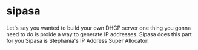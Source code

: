 sipasa
======

Let's say you wanted to build your own DHCP server one thing you gonna need to do is proide a way to generate IP addresses. 
Sipasa does this part for you
Sipasa is Stephania's IP Address Super Allocator!
